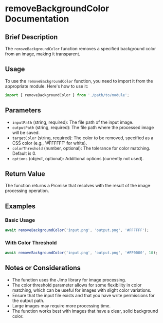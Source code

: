 # removeBackgroundColor Documentation

## Brief Description
The `removeBackgroundColor` function removes a specified background color from an image, making it transparent.

## Usage
To use the `removeBackgroundColor` function, you need to import it from the appropriate module. Here's how to use it:

```javascript
import { removeBackgroundColor } from './path/to/module';
```

## Parameters
- `inputPath` (string, required): The file path of the input image.
- `outputPath` (string, required): The file path where the processed image will be saved.
- `targetColor` (string, required): The color to be removed, specified as a CSS color (e.g., '#FFFFFF' for white).
- `colorThreshold` (number, optional): The tolerance for color matching. Default is 0.
- `options` (object, optional): Additional options (currently not used).

## Return Value
The function returns a Promise that resolves with the result of the image processing operation.

## Examples

### Basic Usage
```javascript
await removeBackgroundColor('input.png', 'output.png', '#FFFFFF');
```

### With Color Threshold
```javascript
await removeBackgroundColor('input.png', 'output.png', '#FF0000', 10);
```

## Notes or Considerations
- The function uses the Jimp library for image processing.
- The color threshold parameter allows for some flexibility in color matching, which can be useful for images with slight color variations.
- Ensure that the input file exists and that you have write permissions for the output path.
- Large images may require more processing time.
- The function works best with images that have a clear, solid background color.